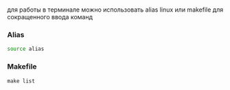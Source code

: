# 



для работы в терминале можно использовать alias linux или makefile для сокращенного ввода команд

### Alias
```bash
source alias
````
### Makefile


```makefile
make list
```
